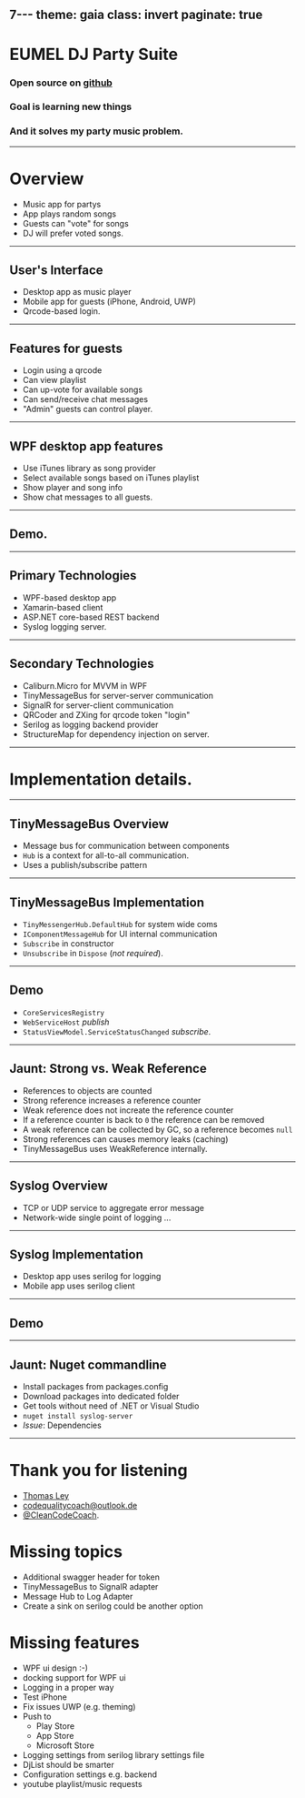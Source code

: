 7---
theme: gaia
class: invert
paginate: true
---
# EUMEL DJ Party Suite

### Open source on [github](https://github.com/EUMEL-Suite)

### Goal is learning new things

### And it solves my party music problem.

---
# Overview

* Music app for partys
* App plays random songs
* Guests can "vote" for songs
* DJ will prefer voted songs.

---
## User's Interface

* Desktop app as music player
* Mobile app for guests (iPhone, Android, UWP)
* Qrcode-based login.

---
## Features for guests

* Login using a qrcode
* Can view playlist
* Can up-vote for available songs
* Can send/receive chat messages
* "Admin" guests can control player.

---
## WPF desktop app features

* Use iTunes library as song provider
* Select available songs based on iTunes playlist
* Show player and song info
* Show chat messages to all guests.

---
## Demo.

---
## Primary Technologies

* WPF-based desktop app
* Xamarin-based client
* ASP.NET core-based REST backend
* Syslog logging server.

---
## Secondary Technologies

* Caliburn.Micro for MVVM in WPF
* TinyMessageBus for server-server communication
* SignalR for server-client communication
* QRCoder and ZXing for qrcode token "login"
* Serilog as logging backend provider
* StructureMap for dependency injection on server.

---
# Implementation details.

---
## TinyMessageBus Overview

* Message bus for communication between components
* `Hub` is a context for all-to-all communication.
* Uses a publish/subscribe pattern

---
## TinyMessageBus Implementation

* `TinyMessengerHub.DefaultHub` for system wide coms
* `IComponentMessageHub` for UI internal communication
* `Subscribe` in constructor
* `Unsubscribe` in `Dispose` (_not required_).

---
## Demo

* `CoreServicesRegistry`
* `WebServiceHost` _publish_
* `StatusViewModel.ServiceStatusChanged` _subscribe_.

---
## Jaunt: Strong vs. Weak Reference

* References to objects are counted
* Strong reference increases a reference counter
* Weak reference does not increate the reference counter
* If a reference counter is back to `0` the reference can be removed
* A weak reference can be collected by GC, so a reference becomes `null`
* Strong references can causes memory leaks (caching)
* TinyMessageBus uses WeakReference internally.

<!-- THOMAS, you are here with your documentation -->
---
## Syslog Overview

* TCP or UDP service to aggregate error message
* Network-wide single point of logging
...


---
## Syslog Implementation

* Desktop app uses serilog for logging
* Mobile app uses serilog client

---
## Demo

----
## Jaunt: Nuget commandline

* Install packages from packages.config
* Download packages into dedicated folder
* Get tools without need of .NET or Visual Studio
* `nuget install syslog-server`
* _Issue_: Dependencies

---
# Thank you for listening

* [Thomas Ley](https://www.linkedin.com/in/thomas-ley/)
* [codequalitycoach@outlook.de](mailto:codequalitycoach@outlook.de)
* [@CleanCodeCoach](https://twitter.com/CleanCodeCoach).


# Missing topics

* Additional swagger header for token
* TinyMessageBus to SignalR adapter
* Message Hub to Log Adapter
* Create a sink on serilog could be another option



# Missing features

* WPF ui design :-)
* docking support for WPF ui
* Logging in a proper way
* Test iPhone
* Fix issues UWP (e.g. theming)
* Push to 
	* Play Store
	* App Store
	* Microsoft Store
* Logging settings from serilog library settings file
* DjList should be smarter
* Configuration settings e.g. backend
* youtube playlist/music requests

